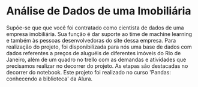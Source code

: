 # Análise de Dados de uma Imobiliária
Supõe-se que que você foi contratado como cientista de dados de uma empresa imobiliária. Sua função é dar suporte ao time de machine learning e também às pessoas desenvolvedoras do site dessa empresa.
Para realização do projeto, foi disponibilizada para nós uma base de dados com dados referentes a preços de aluguéis de diferentes imóveis do Rio de Janeiro, além de um quadro no trello com as demandas e atividades que precisamos realizar no decorrer do projeto. As etapas são destacadas no decorrer do notebook.
Este projeto foi realizado no curso 'Pandas: conhecendo a biblioteca' da Alura.
